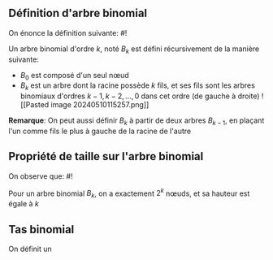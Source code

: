 ## Définition d'arbre binomial
On énonce la définition suivante: #!

Un arbre binomial d'ordre $k$, noté $B_k$ est défini récursivement de la manière suivante:
- $B_0$ est composé d'un seul nœud
- $B_k$ est un arbre dont la racine possède $k$ fils, et ses fils sont les arbres binomiaux d'ordres $k-1, k-2, \dots, 0$ dans cet ordre (de gauche à droite)
![[Pasted image 20240510115257.png]]

**Remarque**: On peut aussi définir $B_k$ à partir de deux arbres $B_{k-1}$, en plaçant l'un comme fils le plus à gauche de la racine de l'autre

## Propriété de taille sur l'arbre binomial
On observe que: #!

Pour un arbre binomial $B_k$, on a exactement $2^k$ nœuds, et sa hauteur est égale à $k$

## Tas binomial
On définit un 
